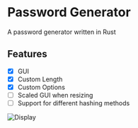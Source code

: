 # Password Generator
A password generator written in Rust

## Features
- [x] GUI
- [x] Custom Length
- [x] Custom Options
- [ ] Scaled GUI when resizing
- [ ] Support for different hashing methods

![Display](https://user-images.githubusercontent.com/13991048/132959556-e0ca5f0e-632f-4acd-b986-b218e82a86ca.png)